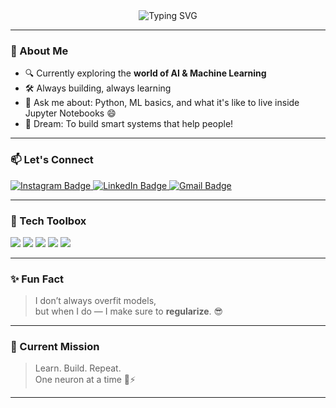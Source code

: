 <div align="center">
  <img src="https://readme-typing-svg.demolab.com?font=Fira+Code&size=25&pause=1000&color=58A6FF&center=true&vCenter=true&width=435&lines=Hey%2C+I'm+Ashok+Dahal!;AI+%2F+ML+Enthusiast+%F0%9F%A4%96;Learning+and+Building+Cool+Things+%F0%9F%9A%80" alt="Typing SVG" />
</div>

---

### 🧠 About Me

- 🔍 Currently exploring the **world of AI & Machine Learning**
- 🛠️ Always building, always learning  
- 💬 Ask me about: Python, ML basics, and what it's like to live inside Jupyter Notebooks 😄
- 🚀 Dream: To build smart systems that help people!

---

### 📫 Let's Connect

<p align="left">
  <a href="https://www.instagram.com/ashok__dahal/" target="_blank">
    <img src="https://img.shields.io/badge/Instagram-E4405F?style=for-the-badge&logo=instagram&logoColor=white" alt="Instagram Badge" />
  </a>
  <a href="https://www.linkedin.com/in/ashok-dahal-532a55289/" target="_blank">
    <img src="https://img.shields.io/badge/LinkedIn-0077B5?style=for-the-badge&logo=linkedin&logoColor=white" alt="LinkedIn Badge" />
  </a>
  <a href="mailto:ashokdahal717@gmail.com">
    <img src="https://img.shields.io/badge/Gmail-D14836?style=for-the-badge&logo=gmail&logoColor=white" alt="Gmail Badge" />
  </a>
</p>

---

### 🧰 Tech Toolbox

<p>
  <img src="https://img.shields.io/badge/Python-3776AB?style=for-the-badge&logo=python&logoColor=white" />
  <img src="https://img.shields.io/badge/Numpy-013243?style=for-the-badge&logo=numpy&logoColor=white" />
  <img src="https://img.shields.io/badge/Pandas-150458?style=for-the-badge&logo=pandas&logoColor=white" />
  <img src="https://img.shields.io/badge/scikit--learn-F7931E?style=for-the-badge&logo=scikit-learn&logoColor=white" />
  <img src="https://img.shields.io/badge/Matplotlib-11557C?style=for-the-badge&logo=matplotlib&logoColor=white" />
</p>

---

### ✨ Fun Fact

> I don’t always overfit models,  
> but when I do — I make sure to **regularize**. 😎

---

### 🔭 Current Mission

> Learn. Build. Repeat.  
> One neuron at a time 🧠⚡

---

